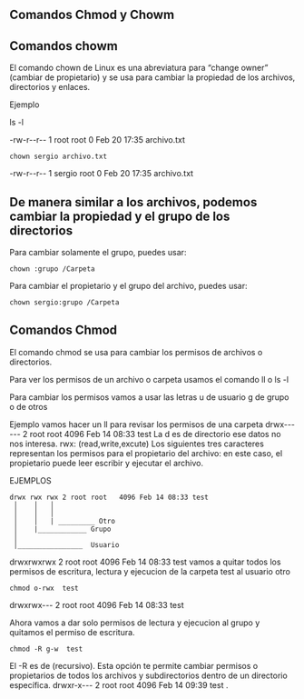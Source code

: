 ## Comandos Chmod y Chowm

## Comandos chowm
El comando chown de Linux es una abreviatura para “change owner” (cambiar de propietario)
y se usa para cambiar la propiedad de los archivos, directorios y enlaces.

Ejemplo

ls -l

-rw-r--r-- 1 root root 0 Feb 20 17:35 archivo.txt

```tsql
chown sergio archivo.txt
```

-rw-r--r-- 1 sergio root 0 Feb 20 17:35 archivo.txt


## De manera similar a los archivos, podemos cambiar la propiedad y el grupo de los directorios
Para cambiar solamente el grupo, puedes usar:
```tsql
chown :grupo /Carpeta
```

Para cambiar el propietario y el grupo del archivo, puedes usar:
```tsql
chown sergio:grupo /Carpeta
```

## Comandos Chmod
El comando chmod se usa para cambiar los permisos de archivos o directorios.

Para ver los permisos de un archivo o carpeta usamos el comando ll o ls -l

Para cambiar los permisos vamos a usar las letras
u de usuario
g de grupo 
o de otros

Ejemplo vamos hacer un ll para revisar los permisos de una carpeta
drwx------ 2 root root   4096 Feb 14 08:33 test
La d es de directorio ese datos no nos interesa.
rwx: (read,write,excute) Los siguientes tres caracteres representan los permisos para el propietario del archivo: en este caso, el propietario puede leer escribir y ejecutar el archivo.

EJEMPLOS

```tsql
drwx rwx rwx 2 root root   4096 Feb 14 08:33 test
 │    │   │
 │    │   │
 │    │   | _________ Otro
 │    |____________ Grupo
 │ 
 │________________  Usuario
```
drwxrwxrwx 2 root root   4096 Feb 14 08:33 test
vamos a quitar todos los permisos de escritura, lectura y ejecucion de la carpeta test al usuario otro
```tsql
chmod o-rwx  test
```
drwxrwx--- 2 root root   4096 Feb 14 08:33 test

Ahora vamos a dar solo permisos de lectura y ejecucion al grupo y quitamos el permiso de escritura.
```tsql
chmod -R g-w  test
```
El -R es de (recursivo). Esta opción te permite cambiar permisos o propietarios de todos los archivos y subdirectorios dentro de un directorio específica.
drwxr-x--- 2 root root   4096 Feb 14 09:39 test
.




